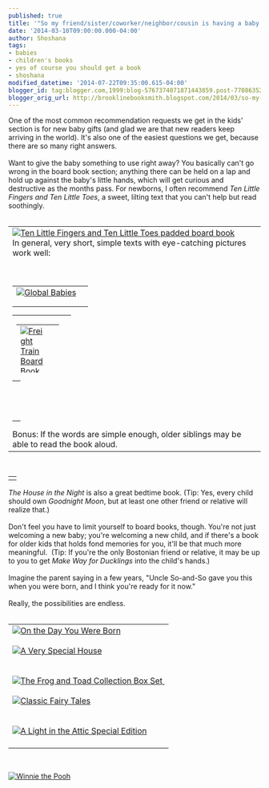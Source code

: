 ```yaml
---
published: true
title: '"So my friend/sister/coworker/neighbor/cousin is having a baby..."'
date: '2014-03-10T09:00:00.000-04:00'
author: Shoshana
tags:
- babies
- children's books
- yes of course you should get a book
- shoshana
modified_datetime: '2014-07-22T09:35:00.615-04:00'
blogger_id: tag:blogger.com,1999:blog-5767374071871443859.post-7708635242673191473
blogger_orig_url: http://brooklinebooksmith.blogspot.com/2014/03/so-my-friendsistercoworkerneighborcousi.html
---
```


One of the most common recommendation requests we get in the kids' section is for new baby gifts (and glad we are that new readers keep arriving in the world). It's also one of the easiest questions we get, because there are so many right answers.<br /><br />Want to give the baby something to use right away? You basically can't go wrong in the board book section; anything there can be held on a lap and hold up against the baby's little hands, which will get curious and destructive as the months pass. For newborns, I often recommend <i>Ten Little Fingers and Ten Little Toes</i>, a sweet,&nbsp;lilting text that you can't help but read soothingly. <br /><br /><table id="aba-search-results-table"><tbody><tr><td valign="top"><div class="abaproduct-image"><a href="http://www.brooklinebooksmith-shop.com/book/v/9780547366203"><img src="http://images.booksense.com/images/books/203/366/FC9780547366203.JPG" title="Ten Little Fingers and Ten Little Toes padded board book" /></a> <br />In general, very short, simple texts with eye-catching pictures work well:<br /><br /><br /><table id="aba-search-results-table"><tbody><tr><td valign="top"><div class="abaproduct-image"><a href="http://www.brooklinebooksmith-shop.com/book/v/9781580891745"><img src="http://images.booksense.com/images/books/745/891/FC9781580891745.JPG" title="Global Babies" /></a> </div></td><td><div class="abaproduct-details"><div class="abaproduct-title"><h2><a href="http://www.brooklinebooksmith-shop.com/book/v/9781580891745"></a></h2></div></div></td></tr></tbody></table><table id="aba-search-results-table" style="height: 115px; width: 117px;"><tbody><tr><td valign="top"><div class="abaproduct-image"><table id="aba-search-results-table"><tbody><tr><td valign="top"><div class="abaproduct-image"><a href="http://www.brooklinebooksmith-shop.com/book/v/9780688149000"><img src="http://images.booksense.com/images/books/000/149/FC9780688149000.JPG" title="Freight Train Board Book" /></a> </div></td><td><div class="abaproduct-details"><div class="abaproduct-title"><h2><a href="http://www.brooklinebooksmith-shop.com/book/v/9780688149000"></a></h2></div></div></td></tr></tbody></table></div></td><td><div class="abaproduct-details"><div class="abaproduct-title"><h2><a href="http://www.brooklinebooksmith-shop.com/book/v/9780671449018"></a></h2></div></div></td></tr></tbody></table><table id="aba-search-results-table"><tbody><tr><td class="aba-search-result-table-spacer" colspan="2"><div class="abaproduct-image"><a class="thickbox initThickbox-processed" href="http://images.indiebound.com/018/449/9780671449018.jpg" rel="field_image_cache_0" title="Moo, Baa, La La La!"><img src="http://images.booksense.com/images/books/018/449/FC9780671449018.JPG" title="" /></a>          <br /><div id="google-book-preview"><span id="__GBS_Button0"></span>      </div></div><h2>      </h2></td></tr><tr><td valign="top"><h2>      </h2></td></tr></tbody></table>Bonus: If the words are simple enough, older siblings may be able to read the book aloud.</div></td></tr></tbody></table><br /><table id="aba-search-results-table"><tbody><tr><td valign="top"><div class="abaproduct-image"></div></td></tr></tbody></table><a class="thickbox initThickbox-processed" href="http://images.indiebound.com/692/577/9780547577692.jpg" rel="field_image_cache_0" title="The House in the Night board book"><img src="http://images.booksense.com/images/books/692/577/FC9780547577692.JPG" title="" /></a><br /><i>The House in the Night</i> is also a great bedtime book. (Tip: Yes, every child should own <i>Goodnight Moon</i>, but at least one other friend or relative will realize that.)<br /><br />Don't feel you have to limit yourself to board books, though. You're not just welcoming a new baby; you're welcoming a new child, and if there's a book for older kids that holds fond memories for you, it'll be that much more meaningful.&nbsp; (Tip: If you're the only Bostonian friend or relative, it may be&nbsp;up to you to get <i>Make Way for Ducklings </i>into the child's hands.)<br /><br />Imagine the parent saying in a few years, "Uncle So-and-So gave you this when you were born, and I think you're ready for it now."<br /><br />Really, the possibilities are endless.<br /><br /><table id="aba-search-results-table"><tbody><tr><td valign="top"><div class="abaproduct-image"><a href="http://www.brooklinebooksmith-shop.com/book/v/9780152059446"><img src="http://images.booksense.com/images/books/446/059/FC9780152059446.JPG" title="On the Day You Were Born" /></a> <br /><br /><a href="http://www.brooklinebooksmith-shop.com/book/v/9780060286385"><img src="http://images.booksense.com/images/books/385/286/FC9780060286385.JPG" title="A Very Special House" /></a><br /><br /><br /><a href="http://www.brooklinebooksmith-shop.com/book/v/9780060580865"><img src="http://images.booksense.com/images/books/865/580/FC9780060580865.JPG" title="The Frog and Toad Collection Box Set" />&nbsp;</a><br /><br /><a href="http://www.brooklinebooksmith-shop.com/book/v/9780867130898"><img src="http://images.booksense.com/images/books/898/130/FC9780867130898.JPG" title="Classic Fairy Tales" /></a><br /><br /><br /><a href="http://www.brooklinebooksmith-shop.com/book/v/9780061905858"><img src="http://images.booksense.com/images/books/858/905/FC9780061905858.JPG" title="A Light in the Attic Special Edition" /></a><br /><br /></div></td></tr></tbody></table><br /><div class="abaproduct-image"><a href="http://www.brooklinebooksmith-shop.com/book/v/9780525477686"><img src="http://images.booksense.com/images/books/686/477/FC9780525477686.JPG" title="Winnie the Pooh" /></a> </div>